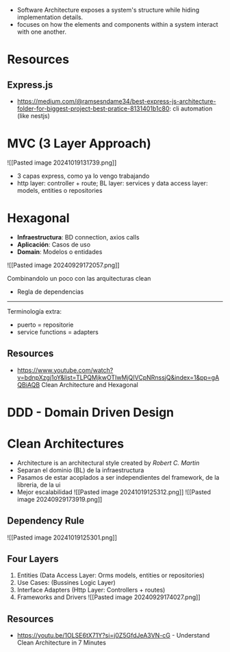 + Software Architecture exposes a system's structure while hiding implementation details.
+ focuses on how the elements and components within a system interact with one another.

# Resources
## Express.js
+ https://medium.com/@ramsesndame34/best-express-js-architecture-folder-for-biggest-project-best-pratice-8131401b1c80: cli automation (like nestjs)
# MVC (3 Layer Approach)
![[Pasted image 20241019131739.png]]
+ 3 capas express, como ya lo vengo trabajando
+ http layer: controller + route; BL layer: services y data access layer: models, entities o repositories
# Hexagonal
+ **Infraestructura**: BD connection, axios calls
+ **Aplicación**: Casos de uso
+ **Domain**: Modelos o entidades

![[Pasted image 20240929172057.png]]

Combinandolo un poco con las arquitecturas clean
+ Regla de dependencias

---
Terminología extra:
+ puerto = repositorie
+ service functions = adapters
## Resources
+ https://www.youtube.com/watch?v=bdnpXzgj1oY&list=TLPQMjkwOTIwMjQIVCpNRnssjQ&index=1&pp=gAQBiAQB Clean Architecture and Hexagonal
# DDD - Domain Driven Design

# Clean Architectures
+ Architecture is an architectural style created by _Robert C. Martin_
+ Separan el dominio (BL) de la infraestructura
+ Pasamos de estar acoplados a ser independientes del framework, de la libreria, de la ui
+ Mejor escalabilidad
![[Pasted image 20241019125312.png]]
![[Pasted image 20240929173919.png]]


## Dependency Rule
![[Pasted image 20241019125301.png]]

## Four Layers
1. Entities (Data Access Layer: Orms models, entities or repositories)
2. Use Cases: (Bussines Logic Layer)
3. Interface Adapters (Http Layer: Controllers + routes)
4. Frameworks and Drivers
![[Pasted image 20240929174027.png]]


## Resources
+ https://youtu.be/1OLSE6tX71Y?si=j0Z5GfdJeA3VN-cG - Understand Clean Architecture in 7 Minutes

